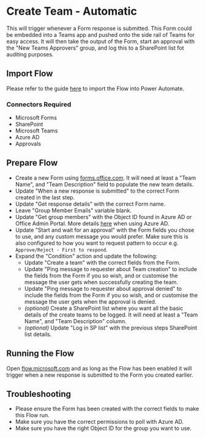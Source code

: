 # Create Team - Automatic

This will trigger whenever a Form response is submitted. This Form could be embedded into a Teams app and pushed onto the side rail of Teams for easy access. It will then take the output of the Form, start an approval with the "New Teams Approvers" group, and log this to a SharePoint list fot auditing purposes.

## Import Flow

Please refer to the guide [here](https://flow.microsoft.com/en-us/blog/import-export-bap-packages/#:~:text=Importing%20a%20flow%201%20To%20import%20a%20flow%2C,flow%20definition%20from%20the%20package%20More%20items...%20) to import the Flow into Power Automate.

### Connectors Required

- Microsoft Forms
- SharePoint
- Microsoft Teams
- Azure AD
- Approvals

## Prepare Flow

- Create a new Form using [forms.office.com](https://forms.office.com). It will need at least a "Team Name", and "Team Description" field to populate the new team details.
- Update "When a new response is submitted" to the correct Form created in the last step.
- Update "Get response details" with the correct Form name.
- Leave "Group Member Emails" variable blank.
- Update "Get group members" with the Object ID found in Azure AD or Office Admin Portal. More details [here](https://docs.microsoft.com/en-us/azure/active-directory/fundamentals/active-directory-groups-view-azure-portal) when using Azure AD.
- Update "Start and wait for an approval" with the Form fields you chose to use, and any custom message you would prefer. Make sure this is also configured to how you want to request pattern to occur e.g. `Approve/Reject - First to respond`.
- Expand the "Condition" action and update the following:
  - Update "Create a team" with the correct fields from the Form.
  - Update "Ping message to requester about Team creation" to include the fields from the Form if you so wish, and or customise the message the user gets when successfully creating the team.
  - Update "Ping message to requester about approval denied" to include the fields from the Form if you so wish, and or customise the message the user gets when the approval is denied.
  - *(optional)* Create a SharePoint list where you want all the basic details of the create teams to be logged. It will need at least a "Team Name", and "Team Description" column.
  - *(optional)* Update "Log in SP list" with the previous steps SharePoint list details.

## Running the Flow

Open [flow.microsoft.com](https://flow.microsoft.com) and as long as the Flow has been enabled it will trigger when a new response is submitted to the Form you created earlier.

## Troubleshooting

- Please ensure the Form has been created with the correct fields to make this Flow run.
- Make sure you have the correct permissions to poll with Azure AD.
- Make sure you have the right Object ID for the group you want to use.
